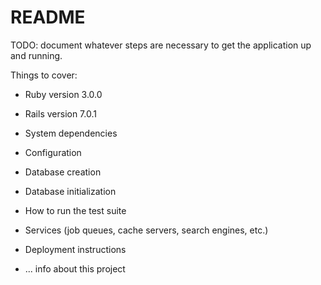 # README

TODO: document whatever steps are necessary to get the application up and running.

Things to cover:

* Ruby version
3.0.0

* Rails version
7.0.1

* System dependencies

* Configuration

* Database creation

* Database initialization

* How to run the test suite

* Services (job queues, cache servers, search engines, etc.)

* Deployment instructions

* ...
info about this project
